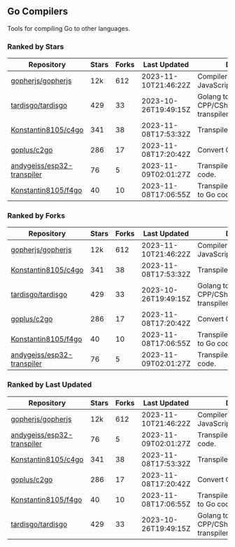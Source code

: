 ## Go Compilers

Tools for compiling Go to other languages.

### Ranked by Stars

| Repository | Stars | Forks | Last Updated | Description | 
|------------|-------|-------|--------------|-------------|
| [gopherjs/gopherjs](https://github.com/gopherjs/gopherjs) | 12k | 612 | 2023-11-10T21:46:22Z |  Compiler from Go to JavaScript. |
| [tardisgo/tardisgo](https://github.com/tardisgo/tardisgo) | 429 | 33 | 2023-10-26T19:49:15Z |  Golang to Haxe to CPP/CSharp/Java/JavaScript transpiler. |
| [Konstantin8105/c4go](https://github.com/Konstantin8105/c4go) | 341 | 38 | 2023-11-08T17:53:32Z |  Transpile C code to Go code. |
| [goplus/c2go](https://github.com/goplus/c2go) | 286 | 17 | 2023-11-08T17:20:42Z |  Convert C code to Go code. |
| [andygeiss/esp32-transpiler](https://github.com/andygeiss/esp32-transpiler) | 76 | 5 | 2023-11-09T02:01:27Z |  Transpile Go into Arduino code. |
| [Konstantin8105/f4go](https://github.com/Konstantin8105/f4go) | 40 | 10 | 2023-11-08T17:06:55Z |  Transpile FORTRAN 77 code to Go code. |

### Ranked by Forks

| Repository | Stars | Forks | Last Updated | Description | 
|------------|-------|-------|--------------|-------------|
| [gopherjs/gopherjs](https://github.com/gopherjs/gopherjs) | 12k | 612 | 2023-11-10T21:46:22Z |  Compiler from Go to JavaScript. |
| [Konstantin8105/c4go](https://github.com/Konstantin8105/c4go) | 341 | 38 | 2023-11-08T17:53:32Z |  Transpile C code to Go code. |
| [tardisgo/tardisgo](https://github.com/tardisgo/tardisgo) | 429 | 33 | 2023-10-26T19:49:15Z |  Golang to Haxe to CPP/CSharp/Java/JavaScript transpiler. |
| [goplus/c2go](https://github.com/goplus/c2go) | 286 | 17 | 2023-11-08T17:20:42Z |  Convert C code to Go code. |
| [Konstantin8105/f4go](https://github.com/Konstantin8105/f4go) | 40 | 10 | 2023-11-08T17:06:55Z |  Transpile FORTRAN 77 code to Go code. |
| [andygeiss/esp32-transpiler](https://github.com/andygeiss/esp32-transpiler) | 76 | 5 | 2023-11-09T02:01:27Z |  Transpile Go into Arduino code. |

### Ranked by Last Updated

| Repository | Stars | Forks | Last Updated | Description | 
|------------|-------|-------|--------------|-------------|
| [gopherjs/gopherjs](https://github.com/gopherjs/gopherjs) | 12k | 612 | 2023-11-10T21:46:22Z |  Compiler from Go to JavaScript. |
| [andygeiss/esp32-transpiler](https://github.com/andygeiss/esp32-transpiler) | 76 | 5 | 2023-11-09T02:01:27Z |  Transpile Go into Arduino code. |
| [Konstantin8105/c4go](https://github.com/Konstantin8105/c4go) | 341 | 38 | 2023-11-08T17:53:32Z |  Transpile C code to Go code. |
| [goplus/c2go](https://github.com/goplus/c2go) | 286 | 17 | 2023-11-08T17:20:42Z |  Convert C code to Go code. |
| [Konstantin8105/f4go](https://github.com/Konstantin8105/f4go) | 40 | 10 | 2023-11-08T17:06:55Z |  Transpile FORTRAN 77 code to Go code. |
| [tardisgo/tardisgo](https://github.com/tardisgo/tardisgo) | 429 | 33 | 2023-10-26T19:49:15Z |  Golang to Haxe to CPP/CSharp/Java/JavaScript transpiler. |

